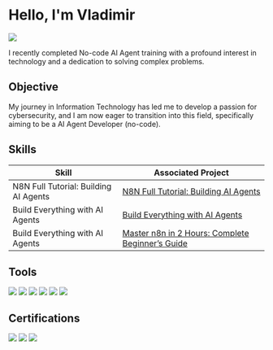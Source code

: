 # Hello, I'm Vladimir
<a href="https://www.linkedin.com/in/vladimir-clifton-96810529/"><img src="https://img.shields.io/badge/-LinkedIn-0072b1?&style=for-the-badge&logo=linkedin&logoColor=white" /></a>

I recently completed No-code AI Agent training with a profound interest in technology and a dedication to solving complex problems.

## Objective
My journey in Information Technology has led me to develop a passion for cybersecurity, and I am now eager to transition into this field, specifically aiming to  be a AI Agent Developer (no-code).

## Skills
| Skill                                         | Associated Project         |
|-----------------------------------------------|----------------------------|
| N8N Full Tutorial: Building AI Agents           | <a href="https://github.com/vladc73/N8N-Full-Tutorial-Building-AI-Agents-/blob/main/README.md">N8N Full Tutorial: Building AI Agents </a>|
| Build Everything with AI Agents         | <a href="https://github.com/vladc73/Build-Everything-with-AI-Agents">Build Everything with AI Agents</a>|
| Build Everything with AI Agents         | <a href="https://github.com/vladc73/Master-n8n-in-2-Hours/blob/main/README.md">Master n8n in 2 Hours: Complete Beginner’s Guide</a>|

## Tools
<div>
    <img src="https://img.shields.io/badge/-N8N-1679A7?&style=for-the-badge&logo=N8N&logoColor=white" />
    <img src="https://img.shields.io/badge/-Airtable-EF3B2D?&style=for-the-badge&logo=Airtable&logoColor=white" />
    <img src="https://img.shields.io/badge/-Replit-777BB4?&style=for-the-badge&logo=Replit&logoColor=white" />
    <img src="https://img.shields.io/badge/-Telegram-777BB4?&style=for-the-badge&logo=Telegram&logoColor=white" />
    <img src="https://img.shields.io/badge/-Anthropic_Chat_Model-777BB4?&style=for-the-badge&logo=Anthropic_Chat_Model&logoColor=white" />
    <img src="https://img.shields.io/badge/-OpenAI_Chat_Model-777BB4?&style=for-the-badge&logo=OpenAI_Chat_Model&logoColor=white" />
</div>

## Certifications
<div>
<img src="https://img.shields.io/badge/-AI_For_Everyone-007ACC?&style=for-the-badge&logo=DeepLearning.ai&logoColor=white" />
<img src="https://img.shields.io/badge/-ChatGPT_Prompt_Engineering_for_Developers-FF0000?&style=for-the-badge&logo=DeepLearning.ai&logoColor=white" />
<img src="https://img.shields.io/badge/-How_to_Build_your_own_Chatbot_using_Python-007ACC?&style=for-the-badge&logo=Greatlearning.com&logoColor=white" />    
</div>
